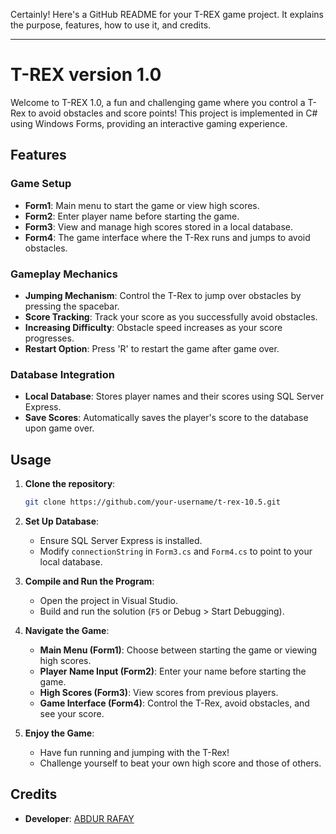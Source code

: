 Certainly! Here's a GitHub README for your T-REX game project. It explains the purpose, features, how to use it, and credits.

---

# T-REX version 1.0

Welcome to T-REX 1.0, a fun and challenging game where you control a T-Rex to avoid obstacles and score points! This project is implemented in C# using Windows Forms, providing an interactive gaming experience.

## Features

### Game Setup
- **Form1**: Main menu to start the game or view high scores.
- **Form2**: Enter player name before starting the game.
- **Form3**: View and manage high scores stored in a local database.
- **Form4**: The game interface where the T-Rex runs and jumps to avoid obstacles.

### Gameplay Mechanics
- **Jumping Mechanism**: Control the T-Rex to jump over obstacles by pressing the spacebar.
- **Score Tracking**: Track your score as you successfully avoid obstacles.
- **Increasing Difficulty**: Obstacle speed increases as your score progresses.
- **Restart Option**: Press 'R' to restart the game after game over.

### Database Integration
- **Local Database**: Stores player names and their scores using SQL Server Express.
- **Save Scores**: Automatically saves the player's score to the database upon game over.

## Usage

1. **Clone the repository**:

   ```bash
   git clone https://github.com/your-username/t-rex-10.5.git
   ```

2. **Set Up Database**:
   - Ensure SQL Server Express is installed.
   - Modify `connectionString` in `Form3.cs` and `Form4.cs` to point to your local database.

3. **Compile and Run the Program**:
   - Open the project in Visual Studio.
   - Build and run the solution (`F5` or Debug > Start Debugging).

4. **Navigate the Game**:
   - **Main Menu (Form1)**: Choose between starting the game or viewing high scores.
   - **Player Name Input (Form2)**: Enter your name before starting the game.
   - **High Scores (Form3)**: View scores from previous players.
   - **Game Interface (Form4)**: Control the T-Rex, avoid obstacles, and see your score.

5. **Enjoy the Game**:
   - Have fun running and jumping with the T-Rex!
   - Challenge yourself to beat your own high score and those of others.

## Credits

- **Developer**: [ABDUR RAFAY](https://github.com/abdurrafay)
